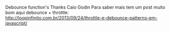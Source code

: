 Debounce function's
Thanks Caio Godin
Para saber mais tem um post muito bom aqui debounce + throttle:
http://loopinfinito.com.br/2013/09/24/throttle-e-debounce-patterns-em-javascript/
